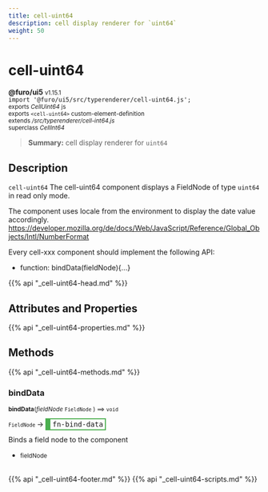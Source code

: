 ```yaml
---
title: cell-uint64
description: cell display renderer for `uint64`
weight: 50
---
```


# cell-uint64
**@furo/ui5** <small>v1.15.1</small>
<br>`import '@furo/ui5/src/typerenderer/cell-uint64.js';`<small>
<br>exports *CellUint64* js
<br>exports `<cell-uint64>` custom-element-definition
<br>extends */src/typerenderer/cell-int64.js*
<br>superclass *CellInt64*</small>

> **Summary:** cell display renderer for `uint64`

## Description

`cell-uint64`
The cell-uint64 component displays a FieldNode of type `uint64` in read only mode.

The component uses locale from the environment to display the date value accordingly.
https://developer.mozilla.org/de/docs/Web/JavaScript/Reference/Global_Objects/Intl/NumberFormat

Every cell-xxx component should implement the following API:
- function: bindData(fieldNode){...}

{{% api "_cell-uint64-head.md" %}}

## Attributes and Properties
{{% api "_cell-uint64-properties.md" %}}






## Methods
{{% api "_cell-uint64-methods.md" %}}


### **bindData**
<small>**bindData**(*fieldNode* `FieldNode` ) ⟹ `void`</small>

<small>`FieldNode` </small> →
<span  style="border-width:2px 2px 2px 10px; border-style: solid;border-color:  rgb(76, 175, 80);font-family:monospace; padding:2px 4px;">fn-bind-data</span>

Binds a field node to the component

- <small>fieldNode </small>
<br><br>






{{% api "_cell-uint64-footer.md" %}}
{{% api "_cell-uint64-scripts.md" %}}

